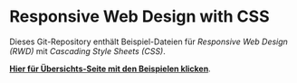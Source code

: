 # Responsive Web Design with CSS


Dieses Git-Repository enthält Beispiel-Dateien für *Responsive Web Design (RWD)* mit *Cascading Style Sheets (CSS)*. 

[**Hier für Übersichts-Seite mit den Beispielen klicken**](https://mdecker-mobilecomputing.github.io/RWD_mit_CSS/index.html).
